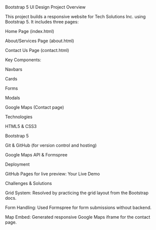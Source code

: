 Bootstrap 5 UI Design Project
Overview

This project builds a responsive website for Tech Solutions Inc. using Bootstrap 5. It includes three pages:

Home Page (index.html)

About/Services Page (about.html)

Contact Us Page (contact.html)

Key Components:

Navbars

Cards

Forms

Modals

Google Maps (Contact page)

Technologies

HTML5 & CSS3

Bootstrap 5

Git & GitHub (for version control and hosting)

Google Maps API & Formspree

Deployment

GitHub Pages for live preview: Your Live Demo

Challenges & Solutions

Grid System: Resolved by practicing the grid layout from the Bootstrap docs.

Form Handling: Used Formspree for form submissions without backend.

Map Embed: Generated responsive Google Maps iframe for the contact page.
